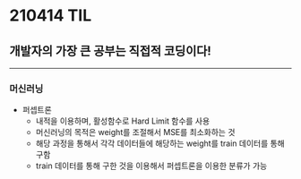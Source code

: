 # 210414 TIL
## 개발자의 가장 큰 공부는 직접적 코딩이다!
-----------------------
### 머신러닝
  * 퍼셉트론
      * 내적을 이용하며, 활성함수로 Hard Limit 함수를 사용
      * 머신러닝의 목적은 weight를 조절해서 MSE를 최소화하는 것
      * 해당 과정을 통해서 각각 데이터들에 해당하는 weight를 train 데이터를 통해 구함
      * train 데이터를 통해 구한 것을 이용해서 퍼셉트론을 이용한 분류가 가능
